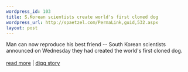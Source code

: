 ```yaml
--- 
wordpress_id: 103
title: S.Korean scientists create world's first cloned dog
wordpress_url: http://spaetzel.com/PermaLink,guid,532.aspx
layout: post
---
```

Man can now reproduce his best friend -- South Korean scientists announced on Wednesday they had created the world's first cloned dog.<br />
        <br />
        <a href="http://news.yahoo.com/news?tmpl=story&u=/nm/20050803/od_uk_nm/oukoe_science_cloning_dogs">read
        more</a>&nbsp;|&nbsp;<a href="http://digg.com/science/S.Korean_scientists_create_world_s_first_cloned_dog">digg
        story</a><img width="0" height="0" src="http://spaetzel.com/aggbug.ashx?id=532" />
